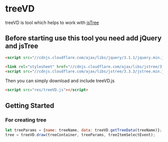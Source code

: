 # treeVD
treeVD is tool which helps to work with [jsTree](https://www.jstree.com/)

## Before starting use this tool you need add jQuery and jsTree

```html
<script src="//cdnjs.cloudflare.com/ajax/libs/jquery/3.1.1/jquery.min.js"></script>

<link rel="stylesheet" href="//cdnjs.cloudflare.com/ajax/libs/jstree/3.3.3/themes/default/style.min.css" />
<script src="//cdnjs.cloudflare.com/ajax/libs/jstree/3.3.3/jstree.min.js"></script>
```
Then you can simply download and include treeVD.js

```html
<script src="res/treeVD.js"></script>
``` 

## Getting Started
### For creating tree

```javascript
let treeParams = {name: treeName, data: treeVD.getTreeData(treeName)};
tree = treeVD.draw(treeContainer, treeParams, treeItemSelectEvent);
```
